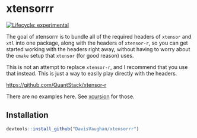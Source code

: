 
<!-- README.md is generated from README.Rmd. Please edit that file -->

# xtensorrr

[![Lifecycle:
experimental](https://img.shields.io/badge/lifecycle-experimental-orange.svg)](https://www.tidyverse.org/lifecycle/#experimental)

The goal of xtensorrr is to bundle all of the required headers of
`xtensor` and `xtl` into one package, along with the headers of
`xtensor-r`, so you can get started working with the headers right away,
without having to worry about the `cmake` setup that `xtensor` (for good
reason) uses.

This is not an attempt to replace `xtensor-r`, and I recommend that you
use that instead. This is just a way to easily play directly with the
headers.

<https://github.com/QuantStack/xtensor-r>

There are no examples here. See
[xcursion](https://github.com/DavisVaughan/xcursion) for those.

## Installation

``` r
devtools::install_github("DavisVaughan/xtensorrr")
```
